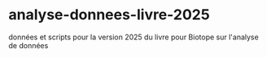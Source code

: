 # analyse-donnees-livre-2025
données et scripts pour la version 2025 du livre pour Biotope sur l'analyse de données
